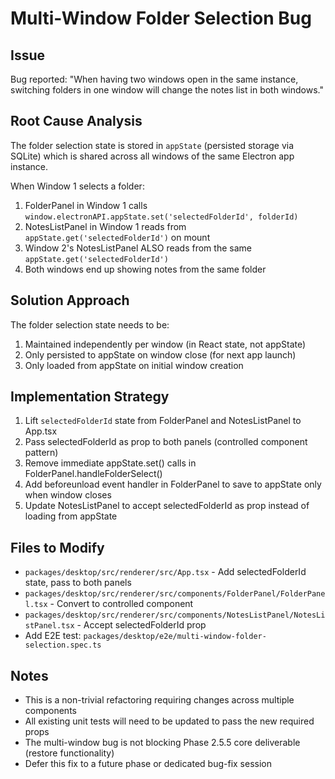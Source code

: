 # Multi-Window Folder Selection Bug

## Issue

Bug reported: "When having two windows open in the same instance, switching folders in one window will change the notes list in both windows."

## Root Cause Analysis

The folder selection state is stored in `appState` (persisted storage via SQLite) which is shared across all windows of the same Electron app instance.

When Window 1 selects a folder:

1. FolderPanel in Window 1 calls `window.electronAPI.appState.set('selectedFolderId', folderId)`
2. NotesListPanel in Window 1 reads from `appState.get('selectedFolderId')` on mount
3. Window 2's NotesListPanel ALSO reads from the same `appState.get('selectedFolderId')`
4. Both windows end up showing notes from the same folder

## Solution Approach

The folder selection state needs to be:

1. Maintained independently per window (in React state, not appState)
2. Only persisted to appState on window close (for next app launch)
3. Only loaded from appState on initial window creation

## Implementation Strategy

1. Lift `selectedFolderId` state from FolderPanel and NotesListPanel to App.tsx
2. Pass selectedFolderId as prop to both panels (controlled component pattern)
3. Remove immediate appState.set() calls in FolderPanel.handleFolderSelect()
4. Add beforeunload event handler in FolderPanel to save to appState only when window closes
5. Update NotesListPanel to accept selectedFolderId as prop instead of loading from appState

## Files to Modify

- `packages/desktop/src/renderer/src/App.tsx` - Add selectedFolderId state, pass to both panels
- `packages/desktop/src/renderer/src/components/FolderPanel/FolderPanel.tsx` - Convert to controlled component
- `packages/desktop/src/renderer/src/components/NotesListPanel/NotesListPanel.tsx` - Accept selectedFolderId prop
- Add E2E test: `packages/desktop/e2e/multi-window-folder-selection.spec.ts`

## Notes

- This is a non-trivial refactoring requiring changes across multiple components
- All existing unit tests will need to be updated to pass the new required props
- The multi-window bug is not blocking Phase 2.5.5 core deliverable (restore functionality)
- Defer this fix to a future phase or dedicated bug-fix session
